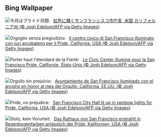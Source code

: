 ## Bing Wallpaper
![](https://www.bing.com/th?id=OHR.PrideMonthSF_JA-JP2832342132_UHD.jpg&w=1000)今月はプライド月間:&nbsp;&ensp;[虹色に輝くサンフランシスコ市庁舎, 米国 カリフォルニア州 (© Josh Edelson/AFP via Getty Images)](https://www.bing.com/th?id=OHR.PrideMonthSF_JA-JP2832342132_UHD.jpg)
<br><br/>
![](https://www.bing.com/th?id=OHR.PrideMonthSF_IT-IT0189244856_UHD.jpg&w=1000)Orgoglio senza pregiudizio:&nbsp;&ensp;[Il centro civico di San Francisco illuminato con luci arcobaleno per il Pride, California, USA (© Josh Edelson/AFP via Getty Images)](https://www.bing.com/th?id=OHR.PrideMonthSF_IT-IT0189244856_UHD.jpg)
<br><br/>
![](https://www.bing.com/th?id=OHR.PrideMonthSF_FR-FR1847983334_UHD.jpg&w=1000)Porter haut l'étendard de la Fierté:&nbsp;&ensp;[Le Civic Center illuminé pour la San Francisco Pride, Californie, États-Unis (© Josh Edelson/AFP via Getty Images)](https://www.bing.com/th?id=OHR.PrideMonthSF_FR-FR1847983334_UHD.jpg)
<br><br/>
![](https://www.bing.com/th?id=OHR.PrideMonthSF_ES-ES3579859678_UHD.jpg&w=1000)Orgullo sin prejuicio:&nbsp;&ensp;[Ayuntamiento de San Francisco iluminado con el arcoíris en honor al mes del Orgullo, California, EE.UU. (© Josh Edelson/AFP via Getty Images)](https://www.bing.com/th?id=OHR.PrideMonthSF_ES-ES3579859678_UHD.jpg)
<br><br/>
![](https://www.bing.com/th?id=OHR.PrideMonthSF_EN-GB6271318842_UHD.jpg&w=1000)Pride, no prejudice:&nbsp;&ensp;[San Francisco City Hall lit up in rainbow lights for Pride, California, USA (© Josh Edelson/AFP via Getty Images)](https://www.bing.com/th?id=OHR.PrideMonthSF_EN-GB6271318842_UHD.jpg)
<br><br/>
![](https://www.bing.com/th?id=OHR.PrideMonthSF_DE-DE2818464419_UHD.jpg&w=1000)Stolz, kein Vorurteil:&nbsp;&ensp;[Das Rathaus von San Francisco erstrahlt in Regenbogenfarben anlässlich der Pride, Kalifornien, USA (© Josh Edelson/AFP via Getty Images)](https://www.bing.com/th?id=OHR.PrideMonthSF_DE-DE2818464419_UHD.jpg)
<br><br/>
